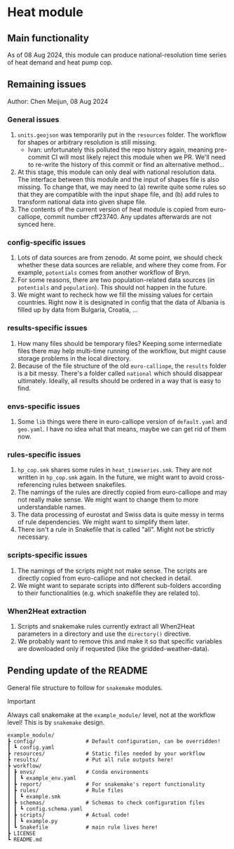 # Heat module

## Main functionality

As of 08 Aug 2024, this module can produce national-resolution time series of heat demand and heat pump cop.

## Remaining issues

Author: Chen Meijun, 08 Aug 2024

### General issues

1. `units.geojson` was temporarily put in the `resources` folder. The workflow for shapes or arbitrary resolution is still missing.
    - Ivan: unfortunately this polluted the repo history again, meaning pre-commit CI will most likely reject this module when we PR. We'll need to re-write the history of this commit or find an alternative method...
2. At this stage, this module can only deal with national resolution data. The interface between this module and the input of shapes file is also missing. To change that, we may need to (a) rewrite quite some rules so that they are compatible with the input shape file, and (b) add rules to transform national data into given shape file.
3. The contents of the current version of heat module is copied from euro-calliope, commit number cff23740. Any updates afterwards are not synced here.

### config-specific issues

1. Lots of data sources are from zenodo. At some point, we should check whether these data sources are reliable, and where they come from. For example, `potentials` comes from another workflow of Bryn.
2. For some reasons, there are two population-related data sources (in `potentials` and `population`). This should not happen in the future.
3. We might want to recheck how we fill the missing values for certain countries. Right now it is designated in config that the data of Albania is filled up by data from Bulgaria, Croatia, ...

### results-specific issues

1. How many files should be temporary files? Keeping some intermediate files there may help multi-time running of the workflow, but might cause storage problems in the local directory.
2. Because of the file structure of the old `euro-calliope`, the `results` folder is a bit messy. There's a folder called `national` which should disappear ultimately. Ideally, all results should be ordered in a way that is easy to find.

### envs-specific issues

1. Some `lib` things were there in euro-calliope version of `default.yaml` and `geo.yaml`. I have no idea what that means, maybe we can get rid of them now.

### rules-specific issues

1. `hp_cop.smk` shares some rules in `heat_timeseries.smk`. They are not written in `hp_cop.smk` again. In the future, we might want to avoid cross-referencing rules between snakefiles.
2. The namings of the rules are directly copied from euro-calliope and may not really make sense. We might want to change them to more understandable names.
3. The data processing of eurostat and Swiss data is quite messy in terms of rule dependencies. We might want to simplify them later.
4. There isn't a rule in Snakefile that is called "all". Might not be strictly necessary.

### scripts-specific issues

1. The namings of the scripts might not make sense. The scripts are directly copied from euro-calliope and not checked in detail.
2. We might want to separate scripts into different sub-folders according to their functionalities (e.g. which snakefile they are related to).

### When2Heat extraction

1. Scripts and snakemake rules currently extract all When2Heat parameters in a directory and use the `directory()` directive.
2. We probably want to remove this and make it so that specific variables are downloaded only if requested (like the gridded-weather-data).

## Pending update of the README

General file structure to follow for `snakemake` modules.

>[!important]
>Always call snakemake at the `example_module/` level, not at the workflow level!
>This is by `snakemake` design.

```ascii
example_module/
┣ config/                # Default configuration, can be overridden!
┃ ┗ config.yaml
┣ resources/             # Static files needed by your workflow
┣ results/               # Put all rule outputs here!
┣ workflow/
┃ ┣ envs/                # Conda environments
┃ ┃ ┗ example_env.yaml
┃ ┣ report/              # For snakemake's report functionality
┃ ┣ rules/               # Rule files
┃ ┃ ┗ example.smk
┃ ┣ schemas/             # Schemas to check configuration files
┃ ┃ ┗ config.schema.yaml
┃ ┣ scripts/             # Actual code!
┃ ┃ ┗ example.py
┃ ┗ Snakefile            # main rule lives here!
┣ LICENSE
┗ README.md
```
